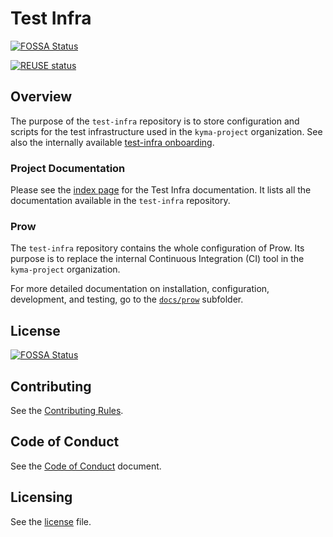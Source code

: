 # Test Infra
<!-- markdown-link-check-disable-next-line -->
[![FOSSA Status](https://app.fossa.io/api/projects/git%2Bgithub.com%2Fkyma-project%2Ftest-infra.svg?type=shield)](https://app.fossa.io/projects/git%2Bgithub.com%2Fkyma-project%2Ftest-infra?ref=badge_shield)
<!-- markdown-link-check-disable-next-line -->
[![REUSE status](https://api.reuse.software/badge/github.com/kyma-project/test-infra)](https://api.reuse.software/info/github.com/kyma-project/test-infra)

## Overview

The purpose of the `test-infra` repository is to store configuration and scripts for the test infrastructure used in the `kyma-project` organization.
See also the internally available [test-infra onboarding](https://github.tools.sap/kyma/test-infra/blob/main/onboarding.md).

### Project Documentation

Please see the [index page](/docs/index.md) for the Test Infra documentation. It lists all the documentation available in the `test-infra` repository.

### Prow

The `test-infra` repository contains the whole configuration of Prow. Its purpose is to replace the internal Continuous Integration (CI) tool in the `kyma-project` organization.

For more detailed documentation on installation, configuration, development, and testing, go to the [`docs/prow`](./docs/prow) subfolder.


## License
<!-- markdown-link-check-disable-next-line -->
[![FOSSA Status](https://app.fossa.io/api/projects/git%2Bgithub.com%2Fkyma-project%2Ftest-infra.svg?type=large)](https://app.fossa.io/projects/git%2Bgithub.com%2Fkyma-project%2Ftest-infra?ref=badge_large)

## Contributing
<!--- mandatory section - do not change this! --->

See the [Contributing Rules](CONTRIBUTING.md).

## Code of Conduct
<!--- mandatory section - do not change this! --->

See the [Code of Conduct](CODE_OF_CONDUCT.md) document.

## Licensing
<!--- mandatory section - do not change this! --->

See the [license](./LICENSE) file.